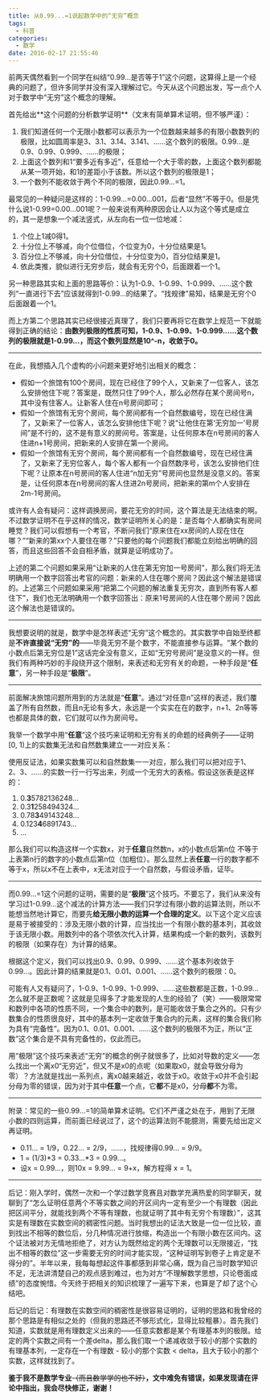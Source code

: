 ```yaml
---
title: 从0.99...=1说起数学中的“无穷”概念
tags:
  - 科普
categories:
  - 数学
date: 2016-02-17 21:55:46
---
```


前两天偶然看到一个同学在纠结“0.99...是否等于1”这个问题，这算得上是一个经典的问题了，但许多同学并没有深入理解过它。今天从这个问题出发，写一点个人对于数学中“无穷”这个概念的理解。

<!--more-->首先给出**这个问题的分析数学证明**（文末有简单算术证明，但不够严谨）：

1.  我们知道任何一个无限小数都可以表示为一个位数越来越多的有限小数数列的极限，比如圆周率是3、3.1、3.14、3.141、……这个数列的极限。0.99...是0.9、0.99、0.999、……的极限；
2.  上面这个数列和1“要多近有多近”，任意给一个大于零的数，上面这个数列都能从某一项开始，和1的差距小于该数。所以这个数列的极限是1；
3.  一个数列不能收敛于两个不同的极限，因此0.99...=1。

最常见的一种疑问是这样的：1-0.99...=0.00...001，后者“显然”不等于0。但是凭什么说1-0.99=0.00...001呢？一般来说有两种原因会让人以为这个等式是成立的，其一是想象一个减法竖式，从左向右一位一位地减：

1.  个位上1减0得1。
2.  十分位上不够减，向个位借位，个位变为0，十分位结果是1。
3.  百分位上不够减，向十分位借位，十分位变为0，百分位结果是1。
4.  依此类推，貌似进行无穷步后，就会有无穷个0，后面跟着一个1。

另一种思路其实和上面的思路等价：认为1-0.9、1-0.99、1-0.999、……这个数列“一直进行下去”应该就得到1-0.99...的结果了。“找规律”易知，结果是无穷个0后面跟着一个1。

而上方第二个思路其实已经很接近真理了，我们只要再将它在数学上规范一下就能得到正确的结论：**由数列极限的性质可知，1-0.9、1-0.99、1-0.999……这个数列的极限就是1-0.99...，而这个数列显然是10^-n，收敛于0。**

* * *

在此，我想插入几个虚构的小问题来更好地引出相关的概念：

*   假如一个旅馆有100个房间，现在已经住了99个人，又新来了一位客人，该怎么安排他住下呢？答案是，既然只住了99个人，那么必然存在某个房间号n，其中没有住客人。让新客人住在n号房间即可；
*   假如一个旅馆有无穷个房间，每个房间都有一个自然数编号，现在已经住满了，又新来了一位客人，该怎么安排他住下呢？说“让他住在第‘无穷加一’号房间”是不行的，这不是有意义的房间号。答案是，让任何原本在n号房间的客人住进n+1号房间，把新来的人安排在第一个房间。
*   假如一个旅馆有无穷个房间，每个房间都有一个自然数编号，现在已经住满了，又新来了无穷位客人，每个客人都有一个自然数序号，该怎么安排他们住下呢？让原本在n号房间的客人住进“n加无穷”号房间也显然是没意义的。答案是，让任何原本在n号房间的客人住进2n号房间，把新来的第m个人安排在2m-1号房间。

或许有人会有疑问：这样调换房间，要花无穷的时间，这个算法是无法结束的啊。不过数学证明不在乎这样的情况，数学证明所关心的是：是否每个人都确实有房间睡觉？我们可以假想有一个考官，不断问我们“原来住在xx房间的人现在住在哪？”“新来的第xx个人要住在哪？”只要他的每个问题我们都能立刻给出明确的回答，而且这些回答不会自相矛盾，就算是证明成功了。

上述的第二个问题如果采用“让新来的人住在第无穷加一号房间”，那么我们将无法明确用一个数字回答出考官的问题：新来的人住在哪个房间？因此这个解法是错误的。上述第三个问题如果采用“把第二个问题的解法重复无穷次，直到所有客人都住下”，我们也无法明确用一个数字回答出：原来1号房间的人住在哪个房间？因此这个解法也是错误的。

* * *

我想要说明的就是，数学中是怎样表述“无穷”这个概念的。其实数学中自始至终都是**不许直接说“无穷”的**——毕竟无穷不是个数字，不能直接参与运算。“某个数的小数点后第无穷位是1”这话完全没有意义，正如“无穷号房间”是没意义的一样。但我们有两种巧妙的手段绕开这个限制，来表述和无穷有关的命题，一种手段是“**任意**”，另一种手段是“**极限**”。

* * *

前面解决旅馆问题所用到的方法就是“**任意**”。通过“对任意n”这样的表述，我们覆盖了所有自然数，而且n无论有多大，永远是一个实实在在的数字，n+1、2n等等也都是具体的数，它们就可以作为房间号。

我举一个数学中用“**任意**”这个技巧来证明和无穷有关的命题的经典例子——证明[0, 1)上的实数集无法和自然数集建立一一对应关系：

使用反证法，如果实数集可以和自然数集一一对应，那么我们可以把对应于1、2、3、……的实数一行一行写出来，列成一个无穷大的表格。假设这张表是这样的：

1.  0.**3**5782136248...
2.  0.3**1**258494324...
3.  0.78**3**49143248...
4.  0.123**4**6891743...
5.  ...

那么我们可以构造这样一个实数x，对于**任意**自然数n，x的小数点后第n位 不等于 上表第n行的数字的小数点后第n位（加粗位）。那么显然上表**任意**一行的数字都不等于x，所以x不在上表中，x无法对应于一个自然数，与假设矛盾，证毕。

* * *

而0.99...=1这个问题的证明，需要的是“**极限**”这个技巧。不要忘了，我们从来没有学习过1-0.99...这个减法的计算方法——我们只学过有限小数的运算法则，所以不能想当然地计算它，而要先**给无限小数的运算一个合理的定义**。以下这个定义应该是易于被接受的：涉及无限小数的计算，应当找出一个有限小数的基本列，其收敛于该无限小数。用数列中的各个项依次代入计算，结果构成一个新的数列，该数列的极限（如果存在）为计算的结果。

根据这个定义，我们可以找出0.9、0.99、0.999、……这个基本列收敛于0.99...。因此计算的结果就是0.1、0.01、0.001、……这个数列的极限：0。

可能有人又有疑问了，1-0.9、1-0.99、1-0.999、……这些数都是正数，1-0.99...怎么就不是正数呢？这就是见得多了才能发现的人生的经验了（笑）——极限常常和数列中各项的性质不同，一个集合中的数列，是可能收敛于集合之外的。只有少数集合的性质很良好，其中的基本列一定收敛于集合内的元素，这样的集合我们称为具有“完备性”。因为0.1、0.01、0.001、……这个数列的极限不为正，所以“正数”这个集合是不具有完备性的，仅此而已。

用“极限”这个技巧来表述“无穷”的概念的例子就很多了，比如对导数的定义——怎么找出一个离x0“无穷近”，但又不是x0的点呢（如果取x0，就会导致分母为零）？方法就是找出一系列点，离x0越来越近，收敛于x0。收敛于x0并不会引起分母为零的错误，因为对于其中**任意**一个点，它**都**不是x0，分母**都**不为零。

* * *

附录：常见的一些0.99...=1的简单算术证明。它们不严谨之处在于，用到了无限小数的四则运算，而前面已经说过了，这个的运算法则不能臆测，需要先给出定义再证明。

*   0.11... = 1/9，0.22... = 2/9，……，找规律得0.99... = 9/9。
*   1 = (1/3)\*3 = 0.33...\*3 = 0.99...。
*   设x = 0.99...，则10x = 9.99... = 9+x，解方程得 x = 1。

* * *

后记：刚入学时，偶然一次和一个学过数学竞赛且对数学充满热爱的同学聊天，就聊到了“怎么证明任意两个不等实数之间的开区间内一定有至少一个有理数（因此把区间平分，就能找到两个不等有理数，也就证明了其中有无穷个有理数）”，这其实是有理数在实数空间的稠密性问题。当时我想出的证法大致是一位一位比较，直到找出不相等的数位后，分几种情况进行放缩，构造出一个有限小数在区间内。这个证法被对方无情地拒绝了，对方认为既然给定的两个无理数可以无限接近，“找出不相等的数位”这一步需要无穷的时间才能实现，“这种证明写到卷子上肯定是不得分的”。半年以来，我每每想起这件事都感到非常心痛，既为自己当时数学知识不足，无法讲清楚自己的观点感到难过，也为对方“不理解数学思想，只论卷面成绩”的态度惋惜。今天终于把相关的知识梳理了一遍写下来，也算是了却了这个心结吧。

后记的后记：有理数在实数空间的稠密性是很容易证明的，证明的思路和我曾经的那个思路是有相似之处的（但我的思路还不够形式化，显得比较粗暴）。首先我们知道，实数就是用有理数定义出来的——任意实数都是某个有理基本列的极限。给定的两个实数之间有一个差delta，那么我们取一个递减收敛于较小的那个实数的有理基本列，一定存在一个有理数 - 较小的那个实数 < delta，且大于较小的那个实数，这样就找到了。

**鉴于我不是数学专业**<del>（而且数学学的也不好）</del>**，文中难免有错误，如果发现请在评论中指出，我会尽快修正，谢谢！**
